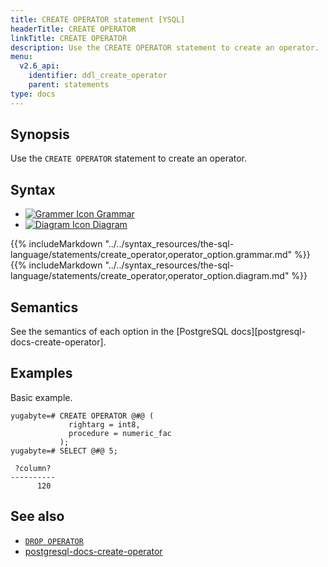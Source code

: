 ```yaml
---
title: CREATE OPERATOR statement [YSQL]
headerTitle: CREATE OPERATOR
linkTitle: CREATE OPERATOR
description: Use the CREATE OPERATOR statement to create an operator.
menu:
  v2.6_api:
    identifier: ddl_create_operator
    parent: statements
type: docs
---
```


## Synopsis

Use the `CREATE OPERATOR` statement to create an operator.

## Syntax

<ul class="nav nav-tabs nav-tabs-yb">
  <li >
    <a href="#grammar" class="nav-link active" id="grammar-tab" data-toggle="tab" role="tab" aria-controls="grammar" aria-selected="true">
      <img src="/icons/file-lines.svg" alt="Grammer Icon">
      Grammar
    </a>
  </li>
  <li>
    <a href="#diagram" class="nav-link" id="diagram-tab" data-toggle="tab" role="tab" aria-controls="diagram" aria-selected="false">
      <img src="/icons/diagram.svg" alt="Diagram Icon">
      Diagram
    </a>
  </li>
</ul>

<div class="tab-content">
  <div id="grammar" class="tab-pane fade show active" role="tabpanel" aria-labelledby="grammar-tab">
  {{% includeMarkdown "../../syntax_resources/the-sql-language/statements/create_operator,operator_option.grammar.md" %}}
  </div>
  <div id="diagram" class="tab-pane fade" role="tabpanel" aria-labelledby="diagram-tab">
  {{% includeMarkdown "../../syntax_resources/the-sql-language/statements/create_operator,operator_option.diagram.md" %}}
  </div>
</div>

## Semantics

See the semantics of each option in the [PostgreSQL docs][postgresql-docs-create-operator].

## Examples

Basic example.

```plpgsql
yugabyte=# CREATE OPERATOR @#@ (
             rightarg = int8,
             procedure = numeric_fac
           );
yugabyte=# SELECT @#@ 5;
```

```
 ?column?
----------
      120
```

## See also

- [`DROP OPERATOR`](../ddl_drop_operator)
- [postgresql-docs-create-operator](https://www.postgresql.org/docs/current/sql-createoperator.html)
